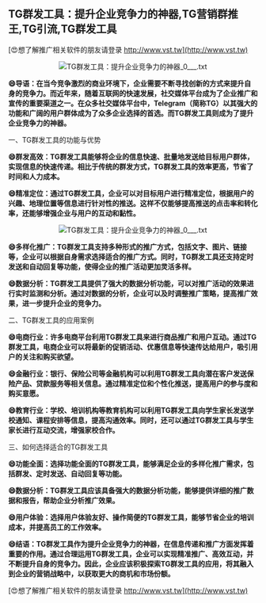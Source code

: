 ## **TG群发工具：提升企业竞争力的神器,TG营销群推王,TG引流,TG群发工具**

[😍想了解推广相关软件的朋友请登录 http://www.vst.tw](http://www.vst.tw)

 <center><img src="https://vst.tw/MP4/tuiguang/png/4.png" alt="TG群发工具：提升企业竞争力的神器_0___.txt"></center>

**😄导语：在当今竞争激烈的商业环境下，企业需要不断寻找创新的方式来提升自身的竞争力。而近年来，随着互联网的快速发展，社交媒体平台成为了企业推广和宣传的重要渠道之一。在众多社交媒体平台中，Telegram（简称TG）以其强大的功能和广阔的用户群体成为了众多企业选择的首选。而TG群发工具则成为了提升企业竞争力的神器。**

一、TG群发工具的功能与优势

**😄群发高效：TG群发工具能够将企业的信息快速、批量地发送给目标用户群体，实现信息的快速传递。相比于传统的群发方式，TG群发工具的效率更高，节省了时间和人力成本。**

**😄精准定位：通过TG群发工具，企业可以对目标用户进行精准定位，根据用户的兴趣、地理位置等信息进行针对性的推送。这样不仅能够提高推送的点击率和转化率，还能够增强企业与用户的互动和黏性。**

 <center><img src="https://vst.tw/MP4/tuiguang/png/2.png" alt="TG群发工具：提升企业竞争力的神器_0___.txt"></center>

**😄多样化推广：TG群发工具支持多种形式的推广方式，包括文字、图片、链接等，企业可以根据自身需求选择适合的推广方式。同时，TG群发工具还支持定时发送和自动回复等功能，使得企业的推广活动更加灵活多样。**

**😄数据分析：TG群发工具提供了强大的数据分析功能，可以对推广活动的效果进行实时监测和分析。通过对数据的分析，企业可以及时调整推广策略，提高推广效果，进一步提升企业的竞争力。**

二、TG群发工具的应用案例

**😄电商行业：许多电商平台利用TG群发工具来进行商品推广和用户互动。通过TG群发工具，电商企业可以将最新的促销活动、优惠信息等快速传达给用户，吸引用户的关注和购买欲望。**

**😄金融行业：银行、保险公司等金融机构可以利用TG群发工具向潜在客户发送保险产品、贷款服务等相关信息。通过精准定位和个性化推送，提高用户的参与度和购买意愿。**

**😄教育行业：学校、培训机构等教育机构可以利用TG群发工具向学生家长发送学校通知、课程安排等信息，提高沟通效率。同时，还可以通过TG群发工具与学生家长进行互动交流，增强家校合作。**

三、如何选择适合的TG群发工具

**😄功能全面：选择功能全面的TG群发工具，能够满足企业的多样化推广需求，包括群发、定时发送、自动回复等功能。**

**😄数据分析：TG群发工具应该具备强大的数据分析功能，能够提供详细的推广数据和报告，帮助企业分析推广效果。**

**😄用户体验：选择用户体验友好、操作简便的TG群发工具，能够节省企业的培训成本，并提高员工的工作效率。**

**😄结语：TG群发工具作为提升企业竞争力的神器，在信息传递和推广方面发挥着重要的作用。通过合理运用TG群发工具，企业可以实现精准推广、高效互动，并不断提升自身的竞争力。因此，企业应该积极探索TG群发工具的应用，将其融入到企业的营销战略中，以获取更大的商机和市场份额。**

[😍想了解推广相关软件的朋友请登录 http://www.vst.tw](http://www.vst.tw)



